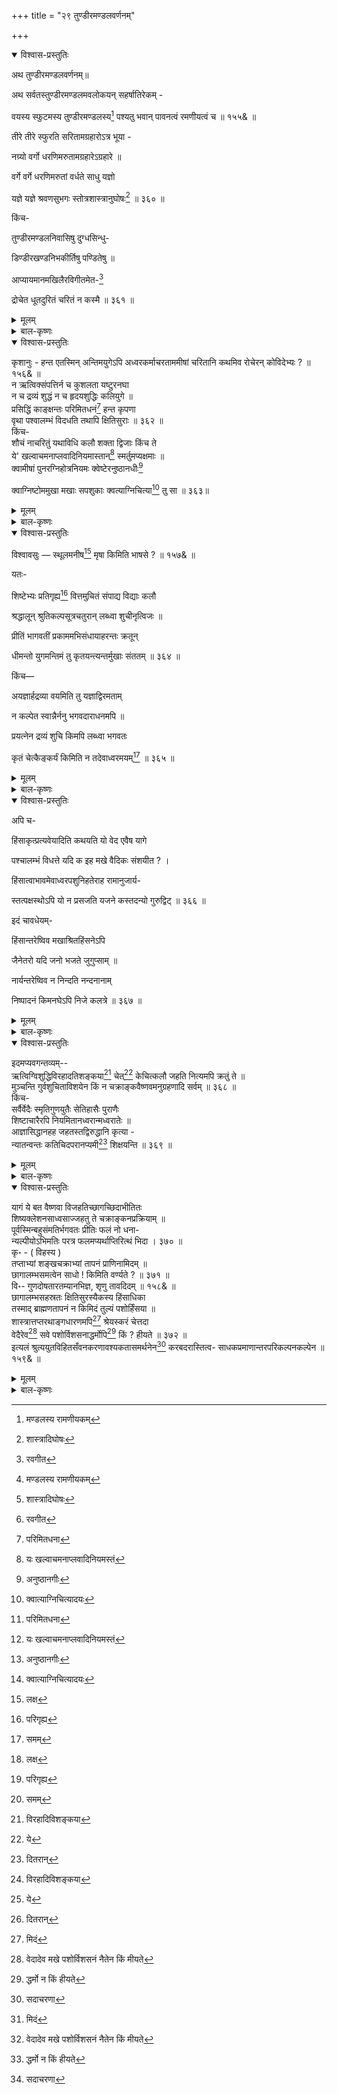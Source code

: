 +++
title = "२९ तुण्डीरमण्डलवर्णनम्"

+++

<details open><summary>विश्वास-प्रस्तुतिः</summary>

अथ तुण्डीरमण्डलवर्णनम्॥

अथ सर्वतस्तुण्डीरमण्डलमवलोकयन् सहर्षातिरेकम् -

वयस्य स्फुटमस्य तुण्डीरमण्डलस्य[^459] पश्यतु भवान् पावनत्वं रमणीयत्वं च ॥ १५५& ॥

[^459]:
     मण्डलस्य रामणीयकम्


तीरे तीरे स्फुरति सरितामग्रहारोऽत्र भूया -

नग्र्यो वर्गो धरणिमरुतामग्रहारेऽग्रहारे ॥

वर्गे वर्गे धरणिमरुतां वर्धते साधु यज्ञो

यज्ञे यज्ञे श्रवणसुभगः स्तोत्रशास्त्रानुघोषः[^460] ॥ ३६० ॥

[^460]:
     शास्त्रादिघोषः


किंच-

तुण्डीरमण्डलनिवासिषु दुग्धसिन्धु-

डिण्डीरखण्डनिभकीर्तिषु पण्डितेषु ॥

आप्यायमानमखिलैरविगीतमेत-[^461]

[^461]:
     रवगीत


द्रोचेत धूतदुरितं चरितं न कस्मै ॥ ३६१ ॥
</details>

<details><summary>मूलम्</summary>

अथ तुण्डीरमण्डलवर्णनम्॥

अथ सर्वतस्तुण्डीरमण्डलमवलोकयन् सहर्षातिरेकम् -

वयस्य स्फुटमस्य तुण्डीरमण्डलस्य[^459] पश्यतु भवान् पावनत्वं रमणीयत्वं च ॥ १५५& ॥

[^459]:
     मण्डलस्य रामणीयकम्


तीरे तीरे स्फुरति सरितामग्रहारोऽत्र भूया -

नग्र्यो वर्गो धरणिमरुतामग्रहारेऽग्रहारे ॥

वर्गे वर्गे धरणिमरुतां वर्धते साधु यज्ञो

यज्ञे यज्ञे श्रवणसुभगः स्तोत्रशास्त्रानुघोषः[^460] ॥ ३६० ॥

[^460]:
     शास्त्रादिघोषः


किंच-

तुण्डीरमण्डलनिवासिषु दुग्धसिन्धु-

डिण्डीरखण्डनिभकीर्तिषु पण्डितेषु ॥

आप्यायमानमखिलैरविगीतमेत-[^461]

[^461]:
     रवगीत


द्रोचेत धूतदुरितं चरितं न कस्मै ॥ ३६१ ॥
</details>

<details><summary>बाल-कृष्णः</summary>

अथेति । तुण्डीरमण्डलमिति देशविशेषनाम, भाषायां ' तोण्डमनाडु ' इति टीकान्तरे दृश्यते-

वयस्येति । हे वयस्य, अस्य पुरोवर्तिनः तुण्डीरमण्डलस्य रमणीयत्वं सौन्दर्य पावनत्वं पवित्रत्वं च स्फुटं स्पष्टं यथा तथा पश्यतु भवान् ॥ १५५& ॥

तीरे तीर इति । सरितां बाहानद्यादीनां अत्रास्मिन् तीरे तीरे प्रतितीरं भूयान् बहुश: अग्रहारः स्फुरति प्रकाशते । अग्रहारेऽग्रहारे प्रत्यग्रहारं च अग्र्यः पूज्यः धरणिमरुतां ब्राह्मणानां वर्ग : वृन्दं स्फुरति । वर्गे वर्गे च यज्ञः ज्योतिष्टोमादिः साधु यथा तथा वर्धते । यज्ञे यज्ञे च सर्वत्र वीप्सायां द्विर्भावः । श्रवणयोः कर्णयोः सुभगः मनोज्ञः स्तोत्र-शस्त्राणां मन्त्रविशेषाणां अनुघोषः पाठशब्दश्च वर्धते ॥ ३६० ॥

तुण्डीरेति । तुण्डीरमण्डले निवसन्ति ते निवासिनस्तेषु दुग्धसिन्धोः क्षीरसमुद्रस्य डिण्डीरखण्डैः फेनखण्डैः निभा तुल्या, तद्वन्निर्मलेति यावत् । कीर्तिर्येषां तेषु पण्डितेषु आप्यायमानं व्याप्नुवानं तैः क्रियमाणमिति यावत् । अखिलैः वेद-शास्त्र- पुराणादिग्रन्थैः अविगीतं अनिन्दितं अत एव धूतदुरितं प्रक्षालितदोषं, एतच्चरितं सत्कर्म कस्मै न रोचेत ? सर्वस्मा अपि रोचेतैवेत्यर्थः । " रुच्यर्थानाम् - " इत्यादिना चतुर्थी ॥ ३६१ ॥
</details>

<details open><summary>विश्वास-प्रस्तुतिः</summary>

कृशानुः - हन्त एतस्मिन् अन्तिमयुगेऽपि अध्वरकर्माचरताममीषां चरितानि कथमिव रोचेरन् कोविदेभ्यः ? ॥ १५६& ॥   
न ऋत्विक्संपत्तिर्न च कुशलता यष्टुरनघा   
न च द्रव्यं शुद्धं न च हृदयशुद्धिः कलियुगे ॥   
प्रसिद्धिं काङ्क्षन्तः परिमितधनं[^462] हन्त कृपणा   
वृथा पश्वालम्भं विदधति तथापि क्षितिसुराः ॥ ३६२ ॥   
किंच-   
शौचं नाचरितुं यथाविधि कलौ शक्ता द्विजाः किंच ते   
ये' खल्वाचमनाप्लवादिनियमास्तान्[^463] स्मर्तुमप्यक्षमाः ॥   
क्वामीषां पुनरग्निहोत्रनियमः क्वेष्टेरनुष्ठानधीः[^464]

[^462]:
     परिमितधना


[^463]:
     यः खल्वाचमनाप्लवादिनियमस्तं


क्वाग्निष्टोममुखा मखाः सपशुकाः क्वत्याग्निचित्या[^465] तु सा ॥ ३६३॥

[^464]:
     अनुष्ठानगीः


[^465]:
     क्वात्याग्निचित्यादयः
</details>

<details><summary>मूलम्</summary>

कृशानुः - हन्त एतस्मिन् अन्तिमयुगेऽपि अध्वरकर्माचरताममीषां चरितानि कथमिव रोचेरन् कोविदेभ्यः ? ॥ १५६& ॥   
न ऋत्विक्संपत्तिर्न च कुशलता यष्टुरनघा   
न च द्रव्यं शुद्धं न च हृदयशुद्धिः कलियुगे ॥   
प्रसिद्धिं काङ्क्षन्तः परिमितधनं[^462] हन्त कृपणा   
वृथा पश्वालम्भं विदधति तथापि क्षितिसुराः ॥ ३६२ ॥   
किंच-   
शौचं नाचरितुं यथाविधि कलौ शक्ता द्विजाः किंच ते   
ये' खल्वाचमनाप्लवादिनियमास्तान्[^463] स्मर्तुमप्यक्षमाः ॥   
क्वामीषां पुनरग्निहोत्रनियमः क्वेष्टेरनुष्ठानधीः[^464]

[^462]:
     परिमितधना


[^463]:
     यः खल्वाचमनाप्लवादिनियमस्तं


क्वाग्निष्टोममुखा मखाः सपशुकाः क्वत्याग्निचित्या[^465] तु सा ॥ ३६३॥

[^464]:
     अनुष्ठानगीः


[^465]:
     क्वात्याग्निचित्यादयः
</details>

<details><summary>बाल-कृष्णः</summary>

हन्तेति । अस्मिन् अन्तिमयुगे चरमयुगे कलियुगे इत्यर्थः । " अन्तो जघन्यं चरममन्त्य-पाश्चात्य-पश्चिमम् ।" इत्यमरः । अध्वरकर्म यज्ञकर्म आरभतां कुर्वाणानां अमीषां लोकानां चरितानि कोविदेभ्यः बुधेभ्यः कथमिव रोचेरन् ? कलौ यज्ञकर्मणां निषेधादिति भावः ॥ १५६& ॥

कलौ यज्ञकरणानर्हत्वमेवाह - नेति । कलियुगे ऋत्विजां मन्त्र- तद्विनियोगादि- ज्ञानिनां संपत्तिः सुलभत्वं न, तथा यष्ट्रर्यजमानस्य " यष्टा च यजमानश्च " इत्यमरः । अनघा निर्मला, एतत्पूर्वत्राप्यनुसंधेयम् । कुशलता निपुणता न च नास्त्येव, तथा धनं द्रव्यं शुद्धं अगर्हितोपायलब्धं न च किंच हृदयस्यान्तःकरणस्य शुद्धिः काम-क्रोधादिराहित्यं च न, तथापि कृपणाः द्रव्यव्ययकातराः क्षितिसुरा ब्राह्मणाः, प्रसिद्धिं ' अयं यज्ञकर्ता, अयं दीक्षितः, अयं सोमयाजी' इत्यादिरूपां प्रख्यातिं काङ्क्षन्तः वाञ्छन्तः सन्तः परिमितं अल्पं धनं यस्मिन् अल्पद्रव्यव्ययसाध्यमित्यर्थः । वृथा सम्यग्ऋत्विगादिसंपत्त्यभावाद्यर्थमेव पशोः यज्ञीयमेषादेः आलम्भं वधं विदधति कुर्वन्त्येव ॥ ३६२ ॥

अपि च शौचमिति । किंच कलौ युगे ये द्विजाः शौचं मृज्जलादिना शरीरशुद्धिं यथाविधि शास्त्रविधिमनतिक्रम्य आचरितुं न शक्ताः न समर्थाः, ते द्विजाः आचमनं आप्लवः स्नानं च तौ आदी येषां ते ये नियमाः स्वाध्यायादयः खलु प्रसिद्धाः सन्ति, तान् नियमान् स्मर्तुमपि किमुताचरितुं, अक्षमाः असमर्थाः । एतादृशाममीषां ब्राह्मणानां पुनः अग्निहोत्रनियमः क्व ? इष्टेः दर्शपूर्णमासादियागरूपायाः अनुष्ठानधीः नं क्व ? तथा पशुभिः सहिताः सपशुकाः पशुवधयुक्ता इति भावः । अग्निष्टोमः मुखम् आदिर्येषां ते मखाः यज्ञाः क्व ? तथैव सा प्रसिद्धा अग्नेश्चयनमग्निचित्या अग्निसंचयनादिक्रिया “ चित्याग्निचित्ये च" इति निपातनात् चिनोतेः क्यप् तुगागमश्च । क्वत्या कुतः प्राप्ता भवति ? अपि तु एतत्पूर्वोक्तं सर्वमपि दुर्लभमेतेषामिति भावः ॥ ३६३ ॥
</details>

<details open><summary>विश्वास-प्रस्तुतिः</summary>

विश्वावसुः — स्थूलमनीष[^466] मृषा किमिति भाषसे ? ॥ १५७& ॥

[^466]:
     लक्ष


यतः-

शिष्टेभ्यः प्रतिगृह्य[^467] वित्तमुचितं संपाद्य विद्याः कलौ

[^467]:
     परिगृह्य


श्रद्धालून् श्रुतिकल्पसूत्रचतुरान् लब्ध्वा शुचीनृत्विजः ॥

प्रीतिं भागवतीं प्रकाममभिसंधायाहरन्तः क्रतून्

धीमन्तो युगमन्तिमं तु कृतयन्त्यन्तर्मुखाः संततम् ॥ ३६४ ॥

किंच—

अयज्ञार्हद्रव्या वयमिति तु यज्ञाद्विरमताम्

न कल्पेत स्वान्नैर्ननु भगवदाराधनमपि ॥

प्रयत्नेन द्रव्यं शुचि किमपि लब्ध्वा भगवतः

कृतं चेत्कैङ्कर्यं किमिति न तदेवाध्वरमयम्[^468] ॥ ३६५ ॥

[^468]:
     समम्
</details>

<details><summary>मूलम्</summary>

विश्वावसुः — स्थूलमनीष[^466] मृषा किमिति भाषसे ? ॥ १५७& ॥

[^466]:
     लक्ष


यतः-

शिष्टेभ्यः प्रतिगृह्य[^467] वित्तमुचितं संपाद्य विद्याः कलौ

[^467]:
     परिगृह्य


श्रद्धालून् श्रुतिकल्पसूत्रचतुरान् लब्ध्वा शुचीनृत्विजः ॥

प्रीतिं भागवतीं प्रकाममभिसंधायाहरन्तः क्रतून्

धीमन्तो युगमन्तिमं तु कृतयन्त्यन्तर्मुखाः संततम् ॥ ३६४ ॥

किंच—

अयज्ञार्हद्रव्या वयमिति तु यज्ञाद्विरमताम्

न कल्पेत स्वान्नैर्ननु भगवदाराधनमपि ॥

प्रयत्नेन द्रव्यं शुचि किमपि लब्ध्वा भगवतः

कृतं चेत्कैङ्कर्यं किमिति न तदेवाध्वरमयम्[^468] ॥ ३६५ ॥

[^468]:
     समम्
</details>

<details><summary>बाल-कृष्णः</summary>

स्थूलेति । हे स्थूलमनीष मन्दमते, किमिति पूर्वोक्तरूपं मृषा मिथ्या भाषसे ? ॥ १५७& ॥

मिथ्यात्वमेवाह — शिष्टेभ्य इति । धीमन्तः ईश्वरतोषककर्मबुद्धियुक्ताः अत एव संततं निरन्तरं अन्तः हृदयस्थपुण्डरीके मुखं मुखमिव चित्तं येषां ते तथाभूताः शिष्टेभ्यः जनेभ्यः उचितं यज्ञाद्यनुष्ठानपर्याप्तं वित्तं द्रव्यं प्रतिगृह्य स्वीकृत्य, कलौ अपि विद्याः वेदशास्त्रादी: संपाद्य, श्रुतयः वेदाः कल्पसूत्राणि आश्वलायनापस्तम्बीयादीनि च तेषु चतुरान् निपुणान् श्रुत्यादीनां यथार्थज्ञानयुक्तानित्यर्थः । किंच श्रद्धालून् वेद-शास्त्रोक्तकर्मसु विश्वासयुक्तान्, अत एव शुचीन् पवित्रान् ऋत्विजः लब्ध्वा, भागवतीं परमेश्वरसंबन्धिनीं प्रीतिं संतोषं अभिसंधाय निश्चित्य, न तु स्वार्थे पारलौकिकसुखम् अभिसंधाय, प्रकामं यथेच्छं क्रतून् आहरन्तः कुर्वन्तः सन्तः, अन्तिमं चरमं युगं कलियुगं कृतयन्ति कृतयुगमिव संपादयन्ति ॥ ३६४ ॥

एतावता कलौ यज्ञकरणस्य युक्तत्वं प्रतिपादितम्, इदानीम् अल्पधनत्वादिनोक्तं दूष- णमुद्धारयन्नाह - अयज्ञार्हेति । वयं यज्ञस्यार्हं विहितव्यापारागतं कर्मपर्याप्तं च द्रव्यं येषां ते तथा न भवन्तीत्ययज्ञार्हद्रव्याः इति हेतोस्तु यज्ञात् यज्ञानुष्ठानात् विरमतां यज्ञानुष्ठानमकुर्वतामित्यर्थः । " जुगुप्सा-विराम प्रमादार्थानाम्-" इत्यादिवार्तिकेनापादानसंज्ञा । 'विरमताम्' इत्यत्र च व्याङपरिभ्यो रमः " इतिसूत्रेण विपूर्वकस्य रमतेः परस्मैपदविधानात् शतृप्रत्ययः । ननु तर्हि स्वैः आत्मीयैः अन्नैः भगवतः आराधनं नैवेद्यार्पणरूपमपि न कल्पेत न क्रियेत । तस्याप्यल्पत्वात् भगवदाराधनानर्हत्वादिति भावः । प्रयत्नेन अनिन्द्यप्रयासेन शुचियाजनाध्यापनादिव्यापारलब्धत्वात् पवित्रं किमपि यत्किंचित्स्वल्पमपि द्रव्यं लब्ध्वा संपाद्य तेनेति शेषः । भगवतः ईश्वरस्य कैङ्कर्यं पूजननैवेद्यार्पणादिरूपं कृतं चेत् तदेव अध्वरमयं यज्ञप्रचुरं यज्ञरूपमित्यर्थः । किमिति न भवति ? अपि तु भवत्येवेति । एवं च यदि कलौ यज्ञकरणमयुक्तं स्यात्, तर्हि भगवत्पूजनादिकमपि त्वन्मते त्याज्यमेव स्यात् । उभयोरपि यज्ञत्वाविशेषाद्द्रव्यानर्हत्वस्य चापि समत्वादिति भावः ॥ ३६५ ॥.
</details>

<details open><summary>विश्वास-प्रस्तुतिः</summary>

अपि च-

हिंसाकृत्प्रत्यवेयादिति कथयति यो वेद एवैष यागे

पश्चालम्भं विधत्ते यदि क इह मखे वैदिकः संशयीत ? ।

हिंसात्वाभावमेवाध्वरपशुनिहतेराह रामानुजार्य-

स्तत्पक्षस्थोऽपि यो न प्रसजति यजने कस्तदन्यो गुरुद्विट् ॥ ३६६ ॥

इदं चावधेयम्-

हिंसान्तरेष्विव मखाश्रितहिंसनेऽपि

जैनेतरो यदि जनो भजते जुगुप्साम् ॥

नार्यन्तरेष्विव न निन्दति नन्दनानाम्

निष्पादनं किमनघेऽपि निजे कलत्रे ॥ ३६७ ॥
</details>

<details><summary>मूलम्</summary>

अपि च-

हिंसाकृत्प्रत्यवेयादिति कथयति यो वेद एवैष यागे

पश्चालम्भं विधत्ते यदि क इह मखे वैदिकः संशयीत ? ।

हिंसात्वाभावमेवाध्वरपशुनिहतेराह रामानुजार्य-

स्तत्पक्षस्थोऽपि यो न प्रसजति यजने कस्तदन्यो गुरुद्विट् ॥ ३६६ ॥

इदं चावधेयम्-

हिंसान्तरेष्विव मखाश्रितहिंसनेऽपि

जैनेतरो यदि जनो भजते जुगुप्साम् ॥

नार्यन्तरेष्विव न निन्दति नन्दनानाम्

निष्पादनं किमनघेऽपि निजे कलत्रे ॥ ३६७ ॥
</details>

<details><summary>बाल-कृष्णः</summary>

किंच हिंसाकृदिति । ' हिंसाकृत् प्राणिप्राणवियोगानुकूलव्यापारकर्ता जनः प्रत्यवेयात् दोषीभवेत्' इति यः वेदः " न हिंस्यात् सर्वभूतानि ” इत्यादिरूपः कथयति, एष एव वेदः यागे यज्ञे पशोः आलम्भं वधं “ आग्नीषोमीयं पशुमालभेत " इत्यादिनेति भावः । विधत्ते कथयति यदि, तर्हि इह मखे यज्ञविषये कः वेदमधीते वेद वा वैदिकः वेदवेत्ता पुरुष इत्यर्थः । संशयीत संदेही स्यात् ? अपि तु न कोऽपि संशयीतेति । उभयत्र प्रामाण्ये संशयाभावादिति भावः । अपि च रामानुजार्यो रामानुजाचार्यस्तु, अध्वरे यागे या पशोर्निंहतिर्वधः तस्याः हिंसात्वस्य अभावमेवाह । तथा च मनुरपि - " यज्ञार्थ पशवः सृष्टाः स्वयमेव स्वयंभुवा । यज्ञस्य भूत्यै सर्वस्य तस्माद्यज्ञे वधोऽवधः ।" इत्याह । तस्मात् तस्य रामानुजार्यस्य पक्षे मते तिष्ठतीति तन्मतस्थः, तन्मताभिमानीत्यर्थः । सोऽपि, अपिशब्दोऽस्य विधेः सार्वत्रिकत्वबोध नार्थः । सन् यो जनः यजने यज्ञकर्मणि न प्रसजति नोद्युक्तो भवति, ' षञ्ज सङ्गे इत्यस्मात् प्रपूर्वकाद्धातोर्लट् । " दंश - सञ्ज - स्वञ्जाम्-" इति नलोपः । तस्मात्पुरुषादन्यः कः पुरुषः गुरुं द्वेष्टीति तथोक्तः गुरोद्वेष्टेत्यर्थः । भवति ? अपि तु स एव तथाविध इत्यर्थः ॥ ३६६ ॥

किंच हिंसान्तरेष्विति। यदि जैनात् महावीर जिनस्थापितमतानुयायिनः श्रावकादेः इतरः भिन्नः जनः हिंसान्तरेष्विव यज्ञकर्म बहिर्भूत केवल स्वशरीरपोषणार्थं श्रुति-स्मृति विहितत्वादवश्यप्राप्तं तच्च तद्धिंसनं वधश्च तस्मिन्नपि जुगुप्सां निन्दां भजते चेत्, यज्ञीयपशुहिंसनमपि निन्द्यं मन्यते चेदित्यर्थः । तर्हि नार्यन्तरेष्विव परस्त्रीष्विव नन्दनानां पुत्राणां निष्पादनमु- त्पादनं, अनघे पातिव्रत्यादिस्त्रीधर्मसंपन्नत्वान्निर्दोषे निजे स्वकीये कलत्रे भार्यायामपि, पुत्रोत्पादनं किं कस्माद्धेतोर्न निन्दति ? ऋतुकाले स्वस्त्रीसङ्गस्य यज्ञकर्मणि पशुवधस्य चापि शास्त्रेणैव विहितत्वादुभयमपि तुल्यमिति भावः ॥ ३६७ ॥
</details>

<details open><summary>विश्वास-प्रस्तुतिः</summary>

इदमप्यवगन्तव्यम्--   
ऋत्विग्विशुद्धिविरहादतिशङ्कया[^469] चेत्[^470] केचित्कलौ जहति नित्यमपि क्रतुं ते ॥   
मुञ्चन्ति गुर्वशुचिताविशयेन किं न चक्राङ्कवैष्णवमनुग्रहणादि सर्वम् ॥ ३६८ ॥   
किंच-   
सर्वैर्वेदैः स्मृतिगुणयुतैः सेतिहासैः पुराणैः   
शिष्टाचारैरपि नियमितानध्वरान्मध्वरातेः ॥   
आज्ञासिद्धानहह जहतस्तद्विरुद्धानि कृत्या -   
न्यातन्वन्तः कतिचिदपरानप्यमी[^471] शिक्षयन्ति ॥ ३६९ ॥

[^469]:
     विरहादिविशङ्कया


[^470]:
     ये


[^471]:
     दितरान्
</details>

<details><summary>मूलम्</summary>

इदमप्यवगन्तव्यम्--   
ऋत्विग्विशुद्धिविरहादतिशङ्कया[^469] चेत्[^470] केचित्कलौ जहति नित्यमपि क्रतुं ते ॥   
मुञ्चन्ति गुर्वशुचिताविशयेन किं न चक्राङ्कवैष्णवमनुग्रहणादि सर्वम् ॥ ३६८ ॥   
किंच-   
सर्वैर्वेदैः स्मृतिगुणयुतैः सेतिहासैः पुराणैः   
शिष्टाचारैरपि नियमितानध्वरान्मध्वरातेः ॥   
आज्ञासिद्धानहह जहतस्तद्विरुद्धानि कृत्या -   
न्यातन्वन्तः कतिचिदपरानप्यमी[^471] शिक्षयन्ति ॥ ३६९ ॥

[^469]:
     विरहादिविशङ्कया


[^470]:
     ये


[^471]:
     दितरान्
</details>

<details><summary>बाल-कृष्णः</summary>

अपि च ऋत्विगिति । ऋत्विजां विशेषेण या शुद्धिः यथार्थानुष्ठानरूपा तस्याः विरहादभावाद्धेतोः अत एव अविशङ्कया ' सम्यक्तया अनुष्ठानं भवेद्वा न भवेत् " इति संशयेन केचिज्जनाः कलौ युगे नित्यमपि क्रतुं पञ्चमहायज्ञान्तर्भूतं वैश्वदेवादियज्ञमपि, दर्श- पूर्णमासादिरूपं वा जहति त्यजन्ति चेत्, तर्हि ते जनाः गुरोः आचार्यस्य अशुचितायाः अपवित्रतायाः विशयेन संशयेन चक्राङ्कः चक्रचिह्नं चक्र-शङ्खादि- मुद्राधारणमिति यावत् । वैष्णवमनुः दीक्षाग्रहणकाले उपदेष्टव्यो नारायणाष्टाक्षरमन्त्रः तस्य ग्रहणं च ते आदी यस्य तत् सर्वे पञ्चसंस्कारादिरूपं किं कुतः कारणात् न मुञ्चन्ति । पञ्चसंस्कारास्तु प्रागुक्ताः । एवं च यथा चक्राङ्कादिधारणं त्यक्तुं न युक्तं, तथैव वेदविहितयज्ञाद्यनुष्ठानमपि त्यक्तुं न युक्तमिति भावः ॥ ३६८ ॥

श्रुति-स्मृति-पुराणविहितयज्ञकर्माननुष्ठानमनुचितमिति सखेदमाह - सर्वैर्वेदै- रिति । सर्वैर्वेदैः स्मृतिगणयुतैः मनु-याज्ञवल्क्य - पराशरप्रोक्तस्मृतिसमूहसहितैः, सेतिहास: महाभारतादिपुरावृत्तसहितैः पुराणैः पाद्म-वैष्णवादिभिः, शिष्टाचारैश्चापि नियमितान् अवश्यकर्तव्यत्वेन प्रतिपादितान् मध्वरातेः श्रीविष्णोः आज्ञासिद्धानपि अध्वरान् यज्ञान्, अहहेति खेदे I जहतः त्यजन्तः, तेषां वेद-शास्त्रादीनां विरुद्धानि स्वसंकल्पसिद्धानीत्यर्थः । कृत्यानि कर्माणि आतन्वन्तः आचरन्तः सन्तः, कतिचित् अमी जनाः अपरानप्यन्यानपि जनान् शिक्षयन्ति । एतदेवायुक्तमिति ज्ञेयम् ॥ ३६९ ॥
</details>

<details open><summary>विश्वास-प्रस्तुतिः</summary>

यागं ये बत वैष्णवा विजहतिच्छागच्छिदाभीतितः   
शिष्यक्लेशनसाध्वसाज्जहतु ते चक्राङ्कनप्रक्रियाम् ॥   
पूर्वस्मिन्बहुसंमतिर्भगवतः प्रीतिः फलं नो धना-   
न्यल्पीयोऽभिमतिः परत्र फलमप्यर्थाप्तिरित्थं भिदा । ३७० ॥   
कृ॰ - ( विहस्य )   
तप्ताभ्यां शङ्खचक्राभ्यां तापनं प्राणिनामिदम् ॥   
छागालम्भसमत्वेन साधो ! किमिति वर्ण्यते ? ॥ ३७१ ॥   
वि॰- गुणदोषतारतम्यानभिज्ञ, शृणु तावदिदम् ॥ १५८&  ॥   
छागालम्भसहस्रतः क्षितिसुरस्यैकस्य हिंसाधिका   
तस्माद् ब्राह्मणतापनं न किमिदं तुल्यं पशोर्हिंसया ॥   
शास्त्रात्तप्तरथाङ्गधारणमपि[^472] श्रेयस्करं चेत्तदा   
वेदैरेव[^473] सवे पशोर्विशसनाद्धर्मोपि[^474] किं ? हीयते ॥ ३७२ ॥   
इत्यलं श्रुत्ययुतविहितसँवनकरणावश्यकतासमर्थनेन[^475] करबदरास्तित्व- साधकप्रमाणान्तरपरिकल्पनकल्पेन ॥ १५९& ॥

[^472]:
     मिदं


[^473]:
     वेदादेव  मखे  पशोर्विशसनं  नैतेन  किं  मीयते


[^474]:
     द्धर्मो  न  किं  हीयते


[^475]:
     सदाचरणा
</details>

<details><summary>मूलम्</summary>

यागं ये बत वैष्णवा विजहतिच्छागच्छिदाभीतितः   
शिष्यक्लेशनसाध्वसाज्जहतु ते चक्राङ्कनप्रक्रियाम् ॥   
पूर्वस्मिन्बहुसंमतिर्भगवतः प्रीतिः फलं नो धना-   
न्यल्पीयोऽभिमतिः परत्र फलमप्यर्थाप्तिरित्थं भिदा । ३७० ॥   
कृ॰ - ( विहस्य )   
तप्ताभ्यां शङ्खचक्राभ्यां तापनं प्राणिनामिदम् ॥   
छागालम्भसमत्वेन साधो ! किमिति वर्ण्यते ? ॥ ३७१ ॥   
वि॰- गुणदोषतारतम्यानभिज्ञ, शृणु तावदिदम् ॥ १५८&  ॥   
छागालम्भसहस्रतः क्षितिसुरस्यैकस्य हिंसाधिका   
तस्माद् ब्राह्मणतापनं न किमिदं तुल्यं पशोर्हिंसया ॥   
शास्त्रात्तप्तरथाङ्गधारणमपि[^472] श्रेयस्करं चेत्तदा   
वेदैरेव[^473] सवे पशोर्विशसनाद्धर्मोपि[^474] किं ? हीयते ॥ ३७२ ॥   
इत्यलं श्रुत्ययुतविहितसँवनकरणावश्यकतासमर्थनेन[^475] करबदरास्तित्व- साधकप्रमाणान्तरपरिकल्पनकल्पेन ॥ १५९& ॥

[^472]:
     मिदं


[^473]:
     वेदादेव  मखे  पशोर्विशसनं  नैतेन  किं  मीयते


[^474]:
     द्धर्मो  न  किं  हीयते


[^475]:
     सदाचरणा
</details>

<details><summary>बाल-कृष्णः</summary>

किं च यागमिति । ये वैष्णवाः छागस्य मेषस्य छिदायाः हिंसायाः भीतितः भयाद्धेतोः यागं यज्ञं विजहति त्यजन्ति । बतेति खेदे । ते वैष्णवाः शिष्याणां क्लेशनं तापोत्पादनं तद्रूपं यत् साध्वसं भयं तस्माद्धेतोः चक्राङ्कनस्य तप्तचक्र-शङ्खा- दिमुद्रालक्षणस्य प्रक्रियां[‍?] करणं जहतु त्यजन्तु । किंच यागाङ्कनयोर्मध्येऽङ्कनमेव त्याज्यं स्यादित्याह — पूर्वस्मिन् यज्ञे विषये बहूनां मतान्तरस्थानामपि संमतिरनुमतिः, भगवतो विष्णोः प्रीतिः संतोषः फलं, धनानि विषयादिलालसाजनकानि तु नो न भवन्ति । परत्र चक्राङ्कने तु अल्पीयसी अत्यल्पा एकदेशीयमतस्थानां जनानामित्यर्थः । अभिमतिः, संमतिः फलमपि अर्थानां द्रव्याणां आप्तिः प्राप्तिः, पूर्वप्रतिपादितजारचोरादिनीचजनेभ्य इत्यर्थः । इत्थमेवंरूपा भिदा भेदः अस्तीत्यर्थः ॥ ३७० ॥

कृशानुः सोपहासमाह - तप्ताभ्यामिति । हे साधो ! एतत् परिहासद्योतकं संबोधनम् । तप्ताभ्यां शङ्ख-चक्राभ्यां तन्मुद्राभ्यामित्यर्थः । प्राणिनां शिष्यजनानां तापनं संतापोत्पादकं, छागालम्भसमत्वेन पशुहिंसातुल्यत्वेन किमिति कुतो हेतोः वर्ण्यते ? प्राणवियोजनं, किंचित्कालपर्यन्तं शरीरस्यैकस्मिन् भागे तापनं च नैव तुल्यमिति भावः ॥ ३७१ ॥

गुणदोषेति। हे गुणदोषतारतम्यानभिज्ञ गुण-दोषयोर्न्यूनाधिकभावनिर्णायक-

दं वक्ष्यमाणं शृणु ॥ १५८& ॥

छागेति । छागस्य आलम्भः हिंसा तेषां सहस्रं तस्मादिति ततः सहस्रपशुर्हि-सापेक्षयेत्यर्थः । एकस्य क्षितिसुरस्य ब्राह्मणस्य एका हिंसा अधिका । तस्मात् कारणात् ब्राह्मणतापनं तप्तमुद्रयेत्यर्थात् । इदं एकस्य पशोर्हिंसया तुल्यं समं न किम् ? अपि तु अस्त्येवेत्यर्थः । यतः मुद्राधारणकाले ' हा ! हा ! ' इत्यादिखेदप्रदर्शकशब्दाः श्रूयन्ते । तस्मात् यद्यपि तस्मिन् काले प्रत्यक्षप्राणहानिर्न भवति तथापि तत्तुल्यत्वादेकपशुहिंसातुल्यमेव तदिति भावः । शास्त्रप्राप्तत्वान्मुद्राधारणमावश्यकमिति चेत्तत्राह — तप्तरथाङ्गधारणं संतप्तचक्रादिमुद्राधारणमपि शास्त्रात् नारदपाञ्चरात्राद्यागमात् प्राप्तमिति शेषः । श्रेयस्करम् कल्याणकरं अस्ति चेत्, तदा वेदैरेव वेदान्तर्गतविधिवाक्यैरेव सवे यज्ञे पशोर्मेषादेः विशसनात् मारणात् धर्मः हीयते अपि किम् ? अपि तु नैवेत्यर्थः ॥ ३७२ ॥

इतीति । इत्येवंप्रकारेण श्रुतीनां अयुतेन अनन्तश्रुतिकदम्बकेनेतियावत् । विहितस्य प्रतिपादितस्य सवकरणस्य यज्ञकरणस्य आवश्यकतायाः अवश्यकर्तव्यत्वस्य समर्थनेन प्रतिपादनेन अलं पर्याप्तम् । कीदृशं तत्समर्थनं, करे हस्ते वर्तमानस्य बदरस्य बदरीफलस्य अस्तित्वसाधकस्य सत्ताप्रतिपादकस्य प्रमाणान्तरस्य प्रत्यक्षादन्यस्यानुमानादेः परिकल्पनेन विरचनतुल्येनेति श्रुत्ययुतेत्यादेर्विशेषणं “ ईषदसमाप्तौ -" इति कल्पप्प्रत्ययः ॥ १५९& ॥
</details>




